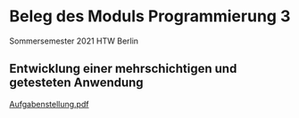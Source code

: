 # Beleg des Moduls Programmierung 3 
Sommersemester 2021 HTW Berlin
## Entwicklung einer mehrschichtigen und getesteten Anwendung
[Aufgabenstellung.pdf](https://github.com/jacanaro/Programmierung3/files/9102842/Aufgabenstellung.pdf)
